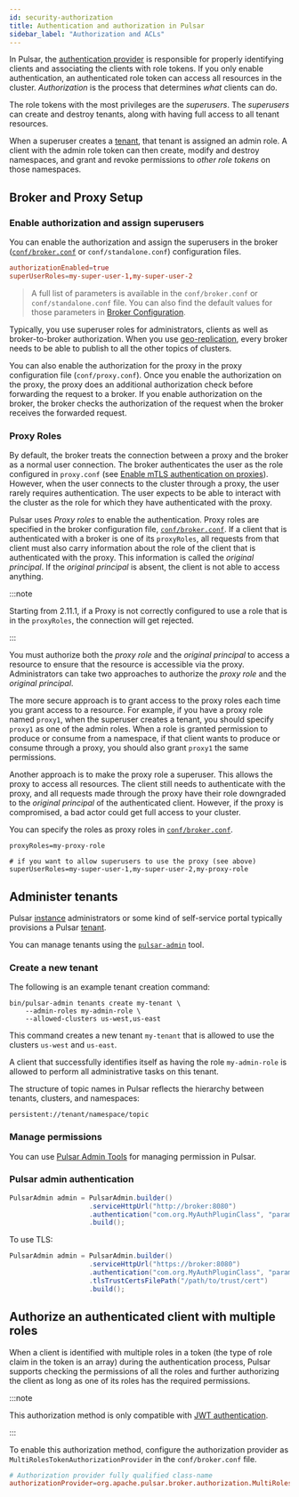 ```yaml
---
id: security-authorization
title: Authentication and authorization in Pulsar
sidebar_label: "Authorization and ACLs"
---
```



In Pulsar, the [authentication provider](security-overview.md#authentication) is responsible for properly identifying clients and associating the clients with role tokens. If you only enable authentication, an authenticated role token can access all resources in the cluster. *Authorization* is the process that determines _what_ clients can do.

The role tokens with the most privileges are the *superusers*. The *superusers* can create and destroy tenants, along with having full access to all tenant resources.

When a superuser creates a [tenant](reference-terminology.md#tenant), that tenant is assigned an admin role. A client with the admin role token can then create, modify and destroy namespaces, and grant and revoke permissions to *other role tokens* on those namespaces.

## Broker and Proxy Setup

### Enable authorization and assign superusers
You can enable the authorization and assign the superusers in the broker ([`conf/broker.conf`](reference-configuration.md#broker) or `conf/standalone.conf`) configuration files.

```conf
authorizationEnabled=true
superUserRoles=my-super-user-1,my-super-user-2
```

> A full list of parameters is available in the `conf/broker.conf` or `conf/standalone.conf` file.
> You can also find the default values for those parameters in [Broker Configuration](reference-configuration.md#broker).

Typically, you use superuser roles for administrators, clients as well as broker-to-broker authorization. When you use [geo-replication](concepts-replication.md), every broker needs to be able to publish to all the other topics of clusters.

You can also enable the authorization for the proxy in the proxy configuration file (`conf/proxy.conf`). Once you enable the authorization on the proxy, the proxy does an additional authorization check before forwarding the request to a broker.
If you enable authorization on the broker, the broker checks the authorization of the request when the broker receives the forwarded request.

### Proxy Roles

By default, the broker treats the connection between a proxy and the broker as a normal user connection. The broker authenticates the user as the role configured in `proxy.conf` (see [Enable mTLS authentication on proxies](security-tls-authentication.md#enable-mtls-authentication-on-proxies)). However, when the user connects to the cluster through a proxy, the user rarely requires authentication. The user expects to be able to interact with the cluster as the role for which they have authenticated with the proxy.

Pulsar uses *Proxy roles* to enable the authentication. Proxy roles are specified in the broker configuration file, [`conf/broker.conf`](reference-configuration.md#broker). If a client that is authenticated with a broker is one of its `proxyRoles`, all requests from that client must also carry information about the role of the client that is authenticated with the proxy. This information is called the *original principal*. If the *original principal* is absent, the client is not able to access anything.

:::note

Starting from 2.11.1, if a Proxy is not correctly configured to use a role that is in the `proxyRoles`, the connection will get rejected.

:::

You must authorize both the *proxy role* and the *original principal* to access a resource to ensure that the resource is accessible via the proxy. Administrators can take two approaches to authorize the *proxy role* and the *original principal*.

The more secure approach is to grant access to the proxy roles each time you grant access to a resource. For example, if you have a proxy role named `proxy1`, when the superuser creates a tenant, you should specify `proxy1` as one of the admin roles. When a role is granted permission to produce or consume from a namespace, if that client wants to produce or consume through a proxy, you should also grant `proxy1` the same permissions.

Another approach is to make the proxy role a superuser. This allows the proxy to access all resources. The client still needs to authenticate with the proxy, and all requests made through the proxy have their role downgraded to the *original principal* of the authenticated client. However, if the proxy is compromised, a bad actor could get full access to your cluster.

You can specify the roles as proxy roles in [`conf/broker.conf`](reference-configuration.md#broker).

```properties
proxyRoles=my-proxy-role

# if you want to allow superusers to use the proxy (see above)
superUserRoles=my-super-user-1,my-super-user-2,my-proxy-role
```

## Administer tenants

Pulsar [instance](reference-terminology.md#instance) administrators or some kind of self-service portal typically provisions a Pulsar [tenant](reference-terminology.md#tenant).

You can manage tenants using the [`pulsar-admin`](pathname:///reference/#/@pulsar:version_reference@/pulsar-admin/) tool.

### Create a new tenant

The following is an example tenant creation command:

```shell
bin/pulsar-admin tenants create my-tenant \
    --admin-roles my-admin-role \
    --allowed-clusters us-west,us-east
```

This command creates a new tenant `my-tenant` that is allowed to use the clusters `us-west` and `us-east`.

A client that successfully identifies itself as having the role `my-admin-role` is allowed to perform all administrative tasks on this tenant.

The structure of topic names in Pulsar reflects the hierarchy between tenants, clusters, and namespaces:

```shell
persistent://tenant/namespace/topic
```

### Manage permissions

You can use [Pulsar Admin Tools](admin-api-permissions.md) for managing permission in Pulsar.

### Pulsar admin authentication

```java
PulsarAdmin admin = PulsarAdmin.builder()
                    .serviceHttpUrl("http://broker:8080")
                    .authentication("com.org.MyAuthPluginClass", "param1:value1")
                    .build();
```

To use TLS:

```java
PulsarAdmin admin = PulsarAdmin.builder()
                    .serviceHttpUrl("https://broker:8080")
                    .authentication("com.org.MyAuthPluginClass", "param1:value1")
                    .tlsTrustCertsFilePath("/path/to/trust/cert")
                    .build();
```

## Authorize an authenticated client with multiple roles

When a client is identified with multiple roles in a token (the type of role claim in the token is an array) during the authentication process, Pulsar supports checking the permissions of all the roles and further authorizing the client as long as one of its roles has the required permissions.

:::note

This authorization method is only compatible with [JWT authentication](security-jwt.md).

:::

To enable this authorization method, configure the authorization provider as `MultiRolesTokenAuthorizationProvider` in the `conf/broker.conf` file.

 ```conf
 # Authorization provider fully qualified class-name
 authorizationProvider=org.apache.pulsar.broker.authorization.MultiRolesTokenAuthorizationProvider
 ```

